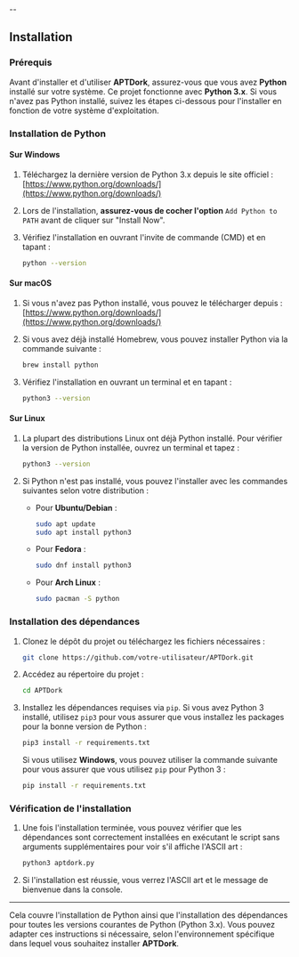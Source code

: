 --
## Installation

### Prérequis

Avant d'installer et d'utiliser **APTDork**, assurez-vous que vous avez **Python** installé sur votre système. Ce projet fonctionne avec **Python 3.x**. Si vous n'avez pas Python installé, suivez les étapes ci-dessous pour l'installer en fonction de votre système d'exploitation.

### Installation de Python

#### Sur Windows

1. Téléchargez la dernière version de Python 3.x depuis le site officiel :  
   [https://www.python.org/downloads/](https://www.python.org/downloads/)

2. Lors de l'installation, **assurez-vous de cocher l'option** `Add Python to PATH` avant de cliquer sur "Install Now".

3. Vérifiez l'installation en ouvrant l'invite de commande (CMD) et en tapant :
   ```bash
   python --version
   ```

#### Sur macOS

1. Si vous n'avez pas Python installé, vous pouvez le télécharger depuis :  
   [https://www.python.org/downloads/](https://www.python.org/downloads/)

2. Si vous avez déjà installé Homebrew, vous pouvez installer Python via la commande suivante :
   ```bash
   brew install python
   ```

3. Vérifiez l'installation en ouvrant un terminal et en tapant :
   ```bash
   python3 --version
   ```

#### Sur Linux

1. La plupart des distributions Linux ont déjà Python installé. Pour vérifier la version de Python installée, ouvrez un terminal et tapez :
   ```bash
   python3 --version
   ```

2. Si Python n'est pas installé, vous pouvez l'installer avec les commandes suivantes selon votre distribution :

   - Pour **Ubuntu/Debian** :
     ```bash
     sudo apt update
     sudo apt install python3
     ```

   - Pour **Fedora** :
     ```bash
     sudo dnf install python3
     ```

   - Pour **Arch Linux** :
     ```bash
     sudo pacman -S python
     ```

### Installation des dépendances

1. Clonez le dépôt du projet ou téléchargez les fichiers nécessaires :

   ```bash
   git clone https://github.com/votre-utilisateur/APTDork.git
   ```

2. Accédez au répertoire du projet :
   ```bash
   cd APTDork
   ```

3. Installez les dépendances requises via `pip`. Si vous avez Python 3 installé, utilisez `pip3` pour vous assurer que vous installez les packages pour la bonne version de Python :

   ```bash
   pip3 install -r requirements.txt
   ```

   Si vous utilisez **Windows**, vous pouvez utiliser la commande suivante pour vous assurer que vous utilisez `pip` pour Python 3 :

   ```bash
   pip install -r requirements.txt
   ```

### Vérification de l'installation

1. Une fois l'installation terminée, vous pouvez vérifier que les dépendances sont correctement installées en exécutant le script sans arguments supplémentaires pour voir s'il affiche l'ASCII art :

   ```bash
   python3 aptdork.py
   ```

2. Si l'installation est réussie, vous verrez l'ASCII art et le message de bienvenue dans la console.

---

Cela couvre l'installation de Python ainsi que l'installation des dépendances pour toutes les versions courantes de Python (Python 3.x). Vous pouvez adapter ces instructions si nécessaire, selon l'environnement spécifique dans lequel vous souhaitez installer **APTDork**.
